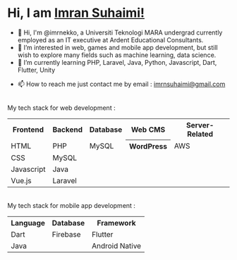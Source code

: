 <h1>Hi, I am <a href="https://www.linkedin.com/in/muhammad-imran-suhaimi-b216aa20a/" target="_blank">Imran Suhaimi!</a></h1>

- 👋 Hi, I'm @imrnekko, a Universiti Teknologi MARA undergrad currently employed as an IT executive at Ardent Educational Consultants.
- 👀 I’m interested in web, games and mobile app development, but still wish to explore many fields such as machine learning, data science.
- 🌱 I’m currently learning PHP, Laravel, Java, Python, Javascript, Dart, Flutter, Unity
<!---- 💞️ I’m looking to collaborate on ...--->
- 📫 How to reach me just contact me by email : imrnsuhaimi@gmail.com
<br>
My tech stack for web development : 
<table>
  <tr>
    <th>Frontend</th>
    <th>Backend</th>
    <th>Database</th>
    <th>Web CMS</th>
    <th>Server-Related</th>
  </tr>
  <tr>
    <td>HTML</td>
    <td>PHP</td>
    <td>MySQL</td>
    <th>WordPress</th>
    <td>AWS</td>
  </tr>
  <tr>
    <td>CSS</td>
    <td>MySQL</td>
    <td></td>
    <td></td>
    <td></td>
  </tr>
  <tr>
    <td>Javascript</td>
    <td>Java</td>
    <td></td>
    <td></td>
    <td></td>
  </tr>
  <tr>
    <td>Vue.js</td>
    <td>Laravel</td>
    <td></td>
    <td></td>
    <td></td>
  </tr>
</table>
<br>
My tech stack for mobile app development : 
<table>
  <tr>
    <th>Language</th>
    <th>Database</th>
    <th>Framework</th>
  </tr>
  <tr>
    <td>Dart</td>
    <td>Firebase</td>
    <td>Flutter</td>
  </tr>
  <tr>
    <td>Java</td>
    <td></td>
    <td>Android Native</td>
  </tr>

</table>

<!---
imrnekko/imrnekko is a ✨ special ✨ repository because its `README.md` (this file) appears on your GitHub profile.
You can click the Preview link to take a look at your changes.
--->
